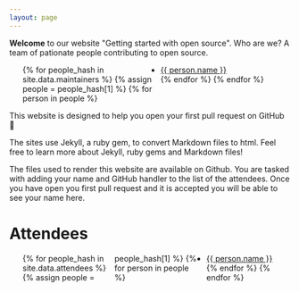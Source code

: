 ```yaml
---
layout: page
---
```


**Welcome** to our website "Getting started with open source". Who are we? A
team of pationate people contributing to open source.

<ul style="column-count: 2">
{% for people_hash in site.data.maintainers %}
{% assign people = people_hash[1] %}
  {% for person in people %}
<li>
    <a href="https://github.com/{{ member.github }}">
      {{ person.name }}
    </a>
</li>
  {% endfor %}
{% endfor %}
</ul>

This website is designed to help you open your first pull request on GitHub 🎉

The sites use Jekyll, a ruby gem, to convert Markdown files to html.
Feel free to learn more about Jekyll, ruby gems and Markdown files!

The files used to render this website are available on Github. You are tasked
with adding your name and GitHub handler to the list of the attendees. Once you
have open you first pull request and it is accepted you will be able to see
your name here.

# Attendees

<ul style="column-count: 3">
{% for people_hash in site.data.attendees %}
{% assign people = people_hash[1] %}
  {% for person in people %}
<li>
    <a href="https://github.com/{{ member.github }}">
      {{ person.name }}
    </a>
</li>
  {% endfor %}
{% endfor %}
</ul>
